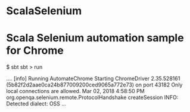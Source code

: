 # ScalaSelenium
Scala Selenium automation sample for Chrome
===========================================
 
 
$ sbt
sbt > run
    
....
[info] Running AutomateChrome
Starting ChromeDriver 2.35.528161 (5b82f2d2aae0ca24b877009200ced9065a772e73) on port 43182
Only local connections are allowed.
Mar 02, 2018 4:58:50 PM org.openqa.selenium.remote.ProtocolHandshake createSession
INFO: Detected dialect: OSS
...
 

